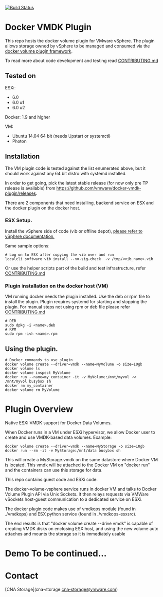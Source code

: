 [![Build
Status](https://ci.vmware.run/api/badges/vmware/docker-vmdk-plugin/status.svg)](https://ci.vmware.run/vmware/docker-vmdk-plugin)

# Docker VMDK Plugin

This repo hosts the docker volume plugin for VMware vSphere. The plugin allows
storage owned by vSphere to be managed and consumed via the [docker volume
plugin framework](https://docs.docker.com/engine/extend/plugins_volume/).

To read more about code development and testing read
[CONTRIBUTING.md](https://github.com/vmware/docker-vmdk-plugin/blob/master/CONTRIBUTING.md)

## Tested on

ESXi:

- 6.0
- 6.0 u1
- 6.0 u2

Docker: 1.9 and higher

VM:
- Ubuntu 14.04 64 bit (needs Upstart or systemctl)
- Photon

## Installation
The VM plugin code is tested against the list enumerated above,
but it should work against any 64 bit distro with systemd installed.

In order to get going, pick the latest stable release (for now
only pre TP release is available) from
https://github.com/vmware/docker-vmdk-plugin/releases.

There are 2 components that need installing, backend service on ESX and the docker
plugin on the docker host.

### ESX Setup.

Install the vSphere side of code (vib or offline depot), [please refer to
vSphere documentation.](http://pubs.vmware.com/vsphere-60/index.jsp#com.vmware.vsphere.install.doc/GUID-29491174-238E-4708-A78F-8FE95156D6A3.html#GUID-29491174-238E-4708-A78F-8FE95156D6A3)

Same sample options:
```
# Log on to ESX after copying the vib over and run
localcli software vib install --no-sig-check  -v /tmp/<vib_name>.vib
```
Or use the helper scripts part of the build and test infrastructure, refer
[CONTRIBUTING.md](https://github.com/vmware/docker-vmdk-plugin/blob/master/CONTRIBUTING.md)

### Plugin installation on the docker host (VM)

VM running docker needs the plugin installed. Use the deb or rpm file to
install the plugin. Plugin requires systemd for starting and stopping the
plugin. For manual steps not using rpm or deb file please refer
[CONTRIBUTING.md](https://github.com/vmware/docker-vmdk-plugin/blob/master/CONTRIBUTING.md)

```
# DEB
sudo dpkg -i <name>.deb
# RPM
sudo rpm -ivh <name>.rpm
```

## Using the plugin.

```
# Docker commands to use plugin
docker volume create --driver=vmdk --name=MyVolume -o size=10gb
docker volume ls
docker volume inspect MyVolume
docker run --name=my_container -it -v MyVolume:/mnt/myvol -w /mnt/myvol busybox sh
docker rm my_container
docker volume rm MyVolume
```

# Plugin Overview

Native ESXi VMDK support for Docker Data Volumes.

When Docker runs in a VM under ESXi hypervisor, we allow Docker user to create
and use VMDK-based data volumes. Example:

```
docker volume create --driver=vmdk --name=MyStorage -o size=10gb
docker run --rm -it -v MyStorage:/mnt/data busybox sh
```

This will create a MyStorage.vmdk on the same datastore where Docker VM is
located. This vmdk will be attached to the Docker VM on "docker run" and the
containers can use this storage for data.

This repo contains guest code and ESXi code.

The docker-volume-vsphere service runs in docker VM and talks to Docker Volume
Plugin API via Unix Sockets. It then relays requests via VMWare vSockets
host-guest communication to a dedicated service on ESXi.

The docker plugin code makes use of  vmdkops module  (found  in ./vmdkops) and
ESX python service (found in ./vmdkops-esxsrc).

The end results is that "docker volume create --drive vmdk" is capable of
creating VMDK disks on enclosing ESX host, and using the new volume auto
attaches and mounts the storage so it is immediately usable

# Demo To be continued...

# Contact

[CNA Storage](cna-storage <cna-storage@vmware.com>)
